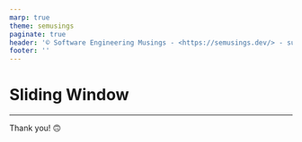 ```yaml
---
marp: true
theme: semusings
paginate: true
header: '© Software Engineering Musings - <https://semusings.dev/> - subscribe us on :yt: 📺 at <https://youtube.com/@semusings> '
footer: ''
---
```


# Sliding Window

---

Thank you! 🙃